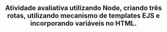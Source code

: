 <h2 align="center">Atividade avaliativa utilizando Node, criando três rotas, utilizando mecanismo de templates EJS e incorporando variáveis no HTML.</h2>